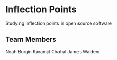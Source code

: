 # Inflection Points

Studying inflection points in open source software

## Team Members

Noah Burgin
Karamjit Chahal
James Walden
